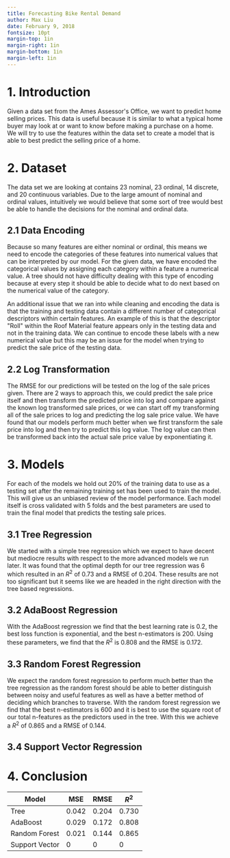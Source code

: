 ```yaml
---
title: Forecasting Bike Rental Demand
author: Max Liu
date: February 9, 2018
fontsize: 10pt
margin-top: 1in
margin-right: 1in
margin-bottom: 1in
margin-left: 1in
---
```


# 1. Introduction

Given a data set from the Ames Assessor's Office, we want to predict
home selling prices. This data is useful because it is similar to what
a typical home buyer may look at or want to know before making a purchase
on a home. We will try to use the features within the data set to create
a model that is able to best predict the selling price of a home.

# 2. Dataset

The data set we are looking at contains 23 nominal, 23 ordinal, 14 discrete,
and 20 continuous variables. Due to the large amount of nominal and ordinal
values, intuitively we would believe that some sort of tree would best be able
to handle the decisions for the nominal and ordinal data.

## 2.1 Data Encoding

Because so many features are either nominal or ordinal, this means we need
to encode the categories of these features into numerical values that can
be interpreted by our model. For the given data, we have encoded the categorical
values by assigning each category within a feature a numerical value. A tree
should not have difficulty dealing with this type of encoding because at every
step it should be able to decide what to do next based on the numerical value of
the category.

An additional issue that we ran into while cleaning and encoding the data is
that the training and testing data contain a different number of categorical
descriptors within certain features. An example of this is that the descriptor
"Roll" within the Roof Material feature appears only in the testing data
and not in the training data. We can continue to encode these labels with a
new numerical value but this may be an issue for the model when trying to
predict the sale price of the testing data.

## 2.2 Log Transformation

The RMSE for our predictions will be tested on the log of the sale prices given.
There are 2 ways to approach this, we could predict the sale price itself
and then transform the predicted price into log and compare against the known
log transformed sale prices, or we can start off my transforming all of the sale
prices to log and predicting the log sale price value. We have found that our models
perform much better when we first transform the sale price into log and then
try to predict this log value. The log value can then be transformed back into the
actual sale price value by exponentiating it.

# 3. Models

For each of the models we hold out 20% of the training data to use as a testing
set after the remaining training set has been used to train the model. This will
give us an unbiased review of the model performance. Each model itself is
cross validated with 5 folds and the best parameters are used to train the final
model that predicts the testing sale prices.

## 3.1 Tree Regression

We started with a simple tree regression which we expect to have decent but
mediocre results with respect to the more advanced models we run later.
It was found that the optimal depth for our tree regression was 6 which resulted
in an $R^2$ of 0.73 and a RMSE of 0.204. These results are not too significant
but it seems like we are  headed in the right direction with the tree based
regressions.

## 3.2 AdaBoost Regression

With the AdaBoost regression we find that the best learning rate is 0.2, the best
loss function is exponential, and the best n-estimators is 200. Using these
parameters, we find that the $R^2$ is 0.808 and the RMSE is 0.172.

## 3.3 Random Forest Regression

We expect the random forest regression to perform much better than the tree
regression as the random forest should be able to better distinguish between
noisy and useful features as well as have a better method of deciding which
branches to traverse. With the random forest regression we find that the best
n-estimators is 600 and it is best to use the square root of our total n-features
as the predictors used in the tree. With this we achieve a $R^2$ of 0.865 and
a RMSE of 0.144.

## 3.4 Support Vector Regression

# 4. Conclusion

| Model          | MSE     | RMSE     | $R^2$     |
|----------------|---------|----------|-----------|
| Tree           | 0.042   | 0.204    | 0.730     |
| AdaBoost       | 0.029   | 0.172    | 0.808     |
| Random Forest  | 0.021   | 0.144    | 0.865     |
| Support Vector | 0   | 0    | 0     |
